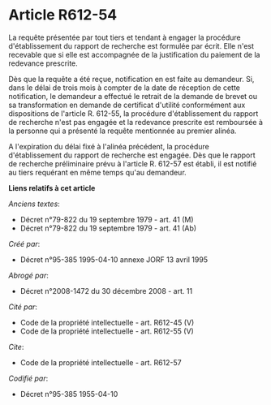 # Article R612-54

La requête présentée par tout tiers et tendant à engager la procédure d'établissement du rapport de recherche est formulée
par écrit. Elle n'est recevable que si elle est accompagnée de la justification du paiement de la redevance prescrite.

Dès que la requête a été reçue, notification en est faite au demandeur. Si, dans le délai de trois mois à compter de la date
de réception de cette notification, le demandeur a effectué le retrait de la demande de brevet ou sa transformation en
demande de certificat d'utilité conformément aux dispositions de l'article R. 612-55, la procédure d'établissement du rapport
de recherche n'est pas engagée et la redevance prescrite est remboursée à la personne qui a présenté la requête mentionnée au
premier alinéa.

A l'expiration du délai fixé à l'alinéa précédent, la procédure d'établissement du rapport de recherche est engagée. Dès que
le rapport de recherche préliminaire prévu à l'article R. 612-57 est établi, il est notifié au tiers requérant en même temps
qu'au demandeur.

**Liens relatifs à cet article**

_Anciens textes_:

  - Décret n°79-822 du 19 septembre 1979 - art. 41 (M)
  - Décret n°79-822 du 19 septembre 1979 - art. 41 (Ab)

_Créé par_:

  - Décret n°95-385 1995-04-10 annexe JORF 13 avril 1995

_Abrogé par_:

  - Décret n°2008-1472 du 30 décembre 2008 - art. 11

_Cité par_:

  - Code de la propriété intellectuelle - art. R612-45 (V)
  - Code de la propriété intellectuelle - art. R612-55 (V)

_Cite_:

  - Code de la propriété intellectuelle - art. R612-57

_Codifié par_:

  - Décret n°95-385 1955-04-10
